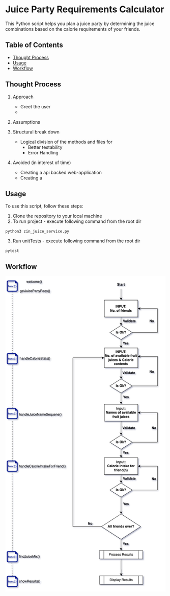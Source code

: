 # Juice Party Requirements Calculator

This Python script helps you plan a juice party by determining the juice combinations based on the calorie requirements of your friends.

## Table of Contents

- [Thought Process](#thought-process)
- [Usage](#usage)
- [Workflow](#workflow)

## Thought Process

1. Approach
    - Greet the user
    - 
2. Assumptions

3. Structural break down
    - Logical division of the methods and files for
        - Better testability
        - Error Handling
4. Avoided (in interest of time)
    - Creating a api backed web-application 
    - Creating a 



## Usage

To use this script, follow these steps:

1. Clone the repository to your local machine
2. To run project - execute following command from the root dir
```
python3 zin_juice_service.py
```
3. Run unitTests - execute following command from the root dir
```
pytest
```
    
    
## Workflow

![Alt text](Zinrelo_Juice_Problem.png?raw=true "Workflow")